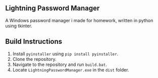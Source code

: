## Lightning Password Manager
A Windows password manager i made for homework, written in python using tkinter.
## Build Instructions
1. Install `pyinstaller` using `pip install pyinstaller`.
2. Clone the repository.
3. Navigate to the repository and run `build.bat`.
4. Locate `LightningPasswordManager.exe` in the `dist` folder.
